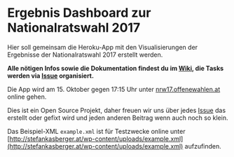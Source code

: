 # Ergebnis Dashboard zur Nationalratswahl 2017

Hier soll gemeinsam die Heroku-App mit den Visualisierungen der Ergebnisse der Nationalratswahl 2017 erstellt werden.

**Alle nötigen Infos sowie die Dokumentation findest du im [Wiki](https://github.com/OKFNat/offenewahlen-nrw17/wiki), die Tasks werden via [Issue](https://github.com/okfnat/offenewahlen-nrw17/issues) organisiert.**

Die App wird am 15. Oktober gegen 17:15 Uhr unter [nrw17.offenewahlen.at](https://nrw17.offenewahlen.at) online gehen.

Dies ist ein Open Source Projekt, daher freuen wir uns über jedes [Issue](https://github.com/okfnat/offenewahlen-nrw17/issues) das erstellt oder gefixt wird und jeden anderen Beitrag wenn auch noch so klein.


Das Beispiel-XML `example.xml` ist für Testzwecke online unter [http://stefankasberger.at/wp-content/uploads/example.xml](http://stefankasberger.at/wp-content/uploads/example.xml) aufzufinden.


